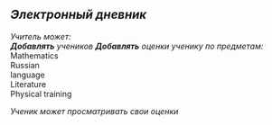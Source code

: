 
*Электронный дневник*
---
*Учитель может:<br>
 ___Добавлять___ учеников*
*___Добавлять___ оценки ученику по предметам:*
Mathematics<br>Russian<br>language<br>Literature<br>Physical training<br>

*Ученик может просматривать свои оценки*
